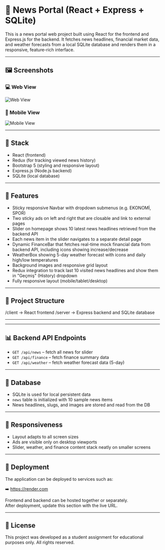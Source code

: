 # 📰 News Portal (React + Express + SQLite)

This is a news portal web project built using React for the frontend and Express.js for the backend. It fetches news headlines, financial market data, and weather forecasts from a local SQLite database and renders them in a responsive, feature-rich interface.

---

## 🖼️ Screenshots

### 💻 Web View
![Web View](haber-portal-client/public/images/haber_portalı_web.JPG)

### 📱 Mobile View
![Mobile View](haber-portal-client/public/images/haber_portalı_mobil.JPG)

---

## 🧠 Stack

- React (frontend)  
- Redux (for tracking viewed news history)  
- Bootstrap 5 (styling and responsive layout)  
- Express.js (Node.js backend)  
- SQLite (local database)  

---

## 🚀 Features

- Sticky responsive Navbar with dropdown submenus (e.g. EKONOMİ, SPOR)  
- Two sticky ads on left and right that are closable and link to external pages  
- Slider on homepage shows 10 latest news headlines retrieved from the backend API  
- Each news item in the slider navigates to a separate detail page  
- Dynamic FinanceBar that fetches real-time mock financial data from backend API, including icons showing increase/decrease  
- WeatherBox showing 5-day weather forecast with icons and daily high/low temperatures  
- Background images and responsive grid layout  
- Redux integration to track last 10 visited news headlines and show them in "Geçmiş" (History) dropdown  
- Fully responsive layout (mobile/tablet/desktop)  

---

## 📂 Project Structure
/client → React frontend
/server → Express backend and SQLite database

---


---

## 📊 Backend API Endpoints

- `GET /api/news` – fetch all news for slider  
- `GET /api/finance` – fetch finance summary data  
- `GET /api/weather` – fetch weather forecast data (5-day)  

---

## 💾 Database

- SQLite is used for local persistent data  
- `news` table is initialized with 10 sample news items  
- News headlines, slugs, and images are stored and read from the DB  

---

## 🧪 Responsiveness

- Layout adapts to all screen sizes  
- Ads are visible only on desktop viewports  
- Slider, weather, and finance content stack neatly on smaller screens  

---

## 🧾 Deployment

The application can be deployed to services such as:

➡️ https://render.com

Frontend and backend can be hosted together or separately.  
After deployment, update this section with the live URL.

---

## 📄 License

This project was developed as a student assignment for educational purposes only. All rights reserved.
